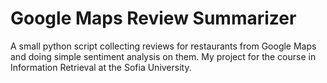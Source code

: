 # Google Maps Review Summarizer
A small python script collecting reviews for restaurants from Google Maps and doing simple sentiment analysis on them. My project for the course in Information Retrieval at the Sofia University.
